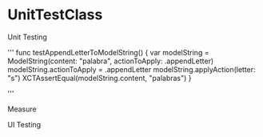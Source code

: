 # UnitTestClass

Unit Testing


'''
    func testAppendLetterToModelString() {
        var modelString = ModelString(content: "palabra", actionToApply: .appendLetter)
        modelString.actionToApply = .appendLetter
        modelString.applyAction(letter: "s")
        XCTAssertEqual(modelString.content, "palabras")
    }

'''

Measure

UI Testing
